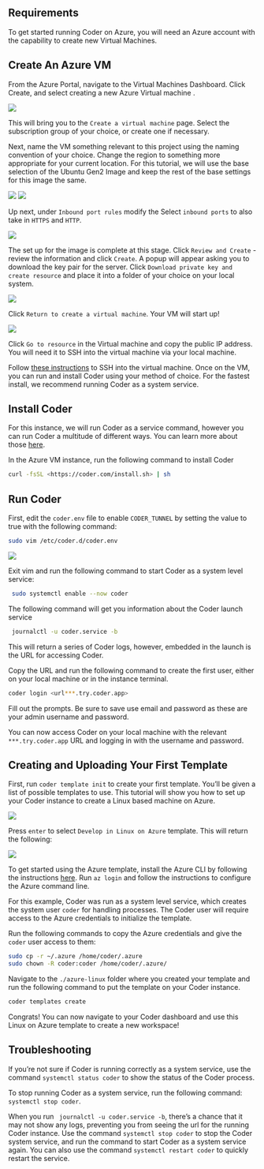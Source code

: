 ## Requirements 
To get started running Coder on Azure, you will need an Azure account with the capability to create new Virtual Machines. 

## Create An Azure VM

From the Azure Portal, navigate to the Virtual Machines Dashboard. Click Create, and select creating a new Azure Virtual machine .

<img src="../images/quickstart/azure/azure1.jpg">

This will bring you to the `Create a virtual machine` page. Select the subscription group of your choice, or create one if necessary.

Next, name the VM something relevant to this project using the naming convention of your choice. Change the region to something more appropriate for your current location. For this tutorial, we will use the base selection of the Ubuntu Gen2 Image and keep the rest of the base settings for this image the same.

<img src="../images/quickstart/azure/azure2.png">

<img src="../images/quickstart/azure/azure3.png">

Up next, under `Inbound port rules` modify the Select `inbound ports` to also take in `HTTPS` and `HTTP`.

<img src="../images/quickstart/azure/azure4.png">

The set up for the image is complete at this stage. Click `Review and Create` - review the information and click `Create`. A popup will appear asking you to download the key pair for the server. Click `Download private key and create resource` and place it into a folder of your choice on your local system. 

<img src="../images/quickstart/azure/azure5.png">

Click `Return to create a virtual machine`. Your VM will start up! 

<img src="../images/quickstart/azure/azure6.png">

Click `Go to resource` in the Virtual machine and copy the public IP address. You will need it to SSH into the virtual machine via your local machine.

Follow [these instructions](https://learn.microsoft.com/en-us/azure/virtual-machines/linux-vm-connect?tabs=Linux) to SSH into the virtual machine. Once on the VM, you can run and install Coder using your method of choice. For the fastest install, we recommend running Coder as a system service.

## Install Coder

For this instance, we will run Coder as a service command, however you can run Coder a multitude of different ways. You can learn more about those [here](https://coder.com/docs/coder-oss/latest/install).

In the Azure VM instance, run the following command to install Coder

```sh
curl -fsSL <https://coder.com/install.sh> | sh
```

## Run Coder

First, edit the `coder.env` file to enable `CODER_TUNNEL` by setting the value to true with the following command:

```sh
sudo vim /etc/coder.d/coder.env
```
<img src="../images/quickstart/azure/azure7.png">

Exit vim and run the following command to start Coder as a system level service:

```sh
 sudo systemctl enable --now coder
```

The following command will get you information about the Coder launch service

```sh
 journalctl -u coder.service -b
```

This will return a series of Coder logs, however, embedded in the launch is the URL for accessing Coder.


Copy the URL and run the following command to create the first user, either on your local machine or in the instance terminal. 

```sh
coder login <url***.try.coder.app>
```

Fill out the prompts. Be sure to save use email and password as these are your admin username and password.

You can now access Coder on your local machine with the relevant  `***.try.coder.app` URL and logging in with the username and password.

## Creating and Uploading Your First Template

First, run `coder template init` to create your first template. You’ll be given a list of possible templates to use. This tutorial will show you how to set up your Coder instance to create a Linux based machine on Azure. 

<img src="../images/quickstart/azure/azure9.png">

Press `enter` to select `Develop in Linux on Azure` template. This will return the following: 

<img src="../images/quickstart/azure/azure10.png">

To get started using the Azure template, install the Azure CLI by following the instructions [here](https://learn.microsoft.com/en-us/cli/azure/install-azure-cli-linux?pivots=apt). Run `az login` and follow the instructions to configure the Azure command line. 

For this example, Coder was run as a system level service, which creates the system user `coder` for handling processes. The Coder user will require access to the Azure credentials to initialize the template.

Run the following commands to copy the Azure credentials and give the `coder` user access to them:

```sh
sudo cp -r ~/.azure /home/coder/.azure 
sudo chown -R coder:coder /home/coder/.azure/
```

Navigate to the `./azure-linux` folder where you created your template and run the following command to put the template on your Coder instance. 

```sh
coder templates create
```

Congrats! You can now navigate to your Coder dashboard and use this Linux on Azure template to create a new workspace!

## Troubleshooting

If you’re not sure if Coder is running correctly as a system service, use the command `systemctl status coder` to show the status of the Coder process.

To stop running Coder as a system service, run the following command: `systemctl stop coder`. 

When you run ` journalctl -u coder.service -b`, there’s a chance that it may not show any logs, preventing you from seeing the url for the running Coder instance. Use the command `systemctl stop coder` to stop the Coder system service, and run the command to start Coder as a system service again. You can also use the command `systemctl restart coder` to quickly restart the service. 
